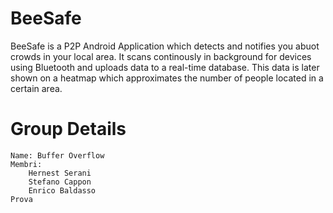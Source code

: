 # BeeSafe
BeeSafe is a P2P Android Application which detects and notifies you abuot crowds in your local area. It scans continously in background for devices using Bluetooth and uploads data to a real-time database. This data is later shown on a heatmap which approximates the number of people located in a certain area.
# Group Details
    Name: Buffer Overflow
    Membri:
        Hernest Serani
        Stefano Cappon
        Enrico Baldasso
	Prova